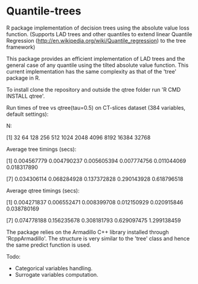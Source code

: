 Quantile-trees
==============

R package implementation of decision trees using the absolute value loss function. (Supports LAD trees and other quantiles to extend linear Quantile Regression (http://en.wikipedia.org/wiki/Quantile_regression) to the tree framework)

This package provides an efficient implementation of LAD trees and the general case
of any quantile using the tilted absolute value function. This current implementation
has the same complexity as that of the 'tree' package in R.

To install clone the repository and outside the qtree folder run 'R CMD INSTALL qtree'.

Run times of tree vs qtree(tau=0.5) on CT-slices dataset (384 variables, default settings):

N:

 [1]    32    64   128   256   512  1024  2048  4096  8192 16384 32768

Average tree timings (secs):

 [1] 0.004567779 0.004790237 0.005605394 0.007774756 0.011044069 0.018317890

 [7] 0.034306114 0.068284928 0.137372828 0.290143928 0.618796518

Average qtree timings (secs):

 [1] 0.004271837 0.006552471 0.008399708 0.012150929 0.020915846 0.038780169

 [7] 0.074778188 0.156235678 0.308181793 0.629097475 1.299138459

The package relies on the Armadillo C++ library installed through 'RcppArmadillo'. The structure
is very similar to the 'tree' class and hence the same predict function is used.

Todo:
* Categorical variables handling.
* Surrogate variables computation.
